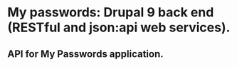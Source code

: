# My passwords: Drupal 9 back end (RESTful and json:api web services).
## API for My Passwords application.
